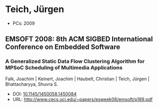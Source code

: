 # Teich, Jürgen

* PCs: 2009

## EMSOFT 2008: 8th ACM SIGBED International Conference on Embedded Software

### A Generalized Static Data Flow Clustering Algorithm for MPSoC Scheduling of Multimedia Applications
Falk, Joachim | Keinert, Joachim | Haubelt, Christian | Teich, Jürgen | Bhattacharyya, Shuvra S.
* DOI: [10.1145/1450058.1450084](https://doi.org/10.1145/1450058.1450084)
* URL: <http://www.cecs.uci.edu/~papers/esweek08/emsoft/p189.pdf>


